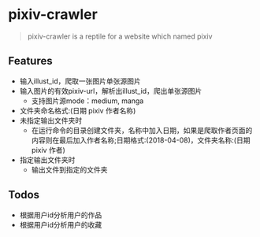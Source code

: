 # pixiv-crawler

> pixiv-crawler is a reptile for a website which named pixiv

## Features

- 输入illust_id，爬取一张图片单张源图片
- 输入图片的有效pixiv-url，解析出illust_id，爬出单张源图片
  - 支持图片源mode：medium, manga
- 文件夹命名格式:(日期 pixiv 作者名称)
- 未指定输出文件夹时
  - 在运行命令的目录创建文件夹，名称中加入日期，如果是爬取作者页面的内容则在最后加入作者名称;日期格式:(2018-04-08)，文件夹名称:(日期 pixiv 作者)
- 指定输出文件夹时
  - 输出文件到指定的文件夹

## Todos

- 根据用户id分析用户的作品
- 根据用户id分析用户的收藏
